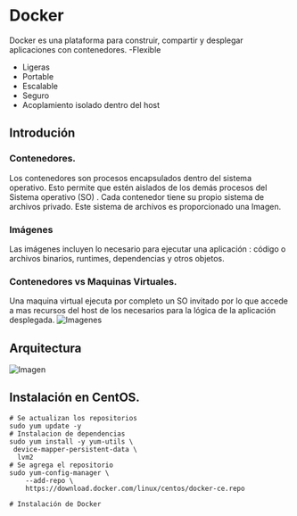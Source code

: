 # Docker
Docker es una plataforma para construir, compartir y desplegar aplicaciones con contenedores. 
-Flexible
- Ligeras
- Portable 
- Escalable 
- Seguro
- Acoplamiento isolado dentro del host

## Introdución 
### Contenedores. 
Los contenedores son procesos encapsulados dentro del sistema operativo. Esto permite que estén aislados de los demás procesos del Sistema operativo (SO) . Cada contenedor tiene su propio sistema de archivos privado. Este sistema de archivos es proporcionado una Imagen.

###  Imágenes
Las imágenes incluyen lo necesario para ejecutar una aplicación : código o archivos binarios, runtimes, dependencias y otros objetos. 
### Contenedores vs Maquinas Virtuales. 
Una maquina virtual ejecuta por completo un SO invitado por lo que accede a mas recursos del host de los necesarios para la lógica de la aplicación desplegada. 
![Imagenes](https://docs.docker.com/images/Container%402x.png)

## Arquitectura 
![Imagen](https://www.docker.com/sites/default/files/d8/styles/large/public/2018-11/Docker-Website-2018-Diagrams-071918-V5_a-Docker-Engine-page-first-panel.png?itok=TFiL1wtt)
## Instalación en CentOS.
```
# Se actualizan los repositorios
sudo yum update -y
# Instalacion de dependencias
sudo yum install -y yum-utils \
 device-mapper-persistent-data \
  lvm2
# Se agrega el repositorio 
sudo yum-config-manager \
    --add-repo \
    https://download.docker.com/linux/centos/docker-ce.repo

# Instalación de Docker

```

  

<!--stackedit_data:
eyJoaXN0b3J5IjpbLTIxMzg0MzEwMDQsLTE0ODUyNTE0MDYsLT
E4MjUyMDc3NzddfQ==
-->